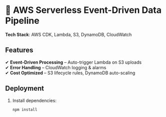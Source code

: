 # 🚀 AWS Serverless Event-Driven Data Pipeline  

**Tech Stack**: AWS CDK, Lambda, S3, DynamoDB, CloudWatch  

## Features  
✔ **Event-Driven Processing** – Auto-trigger Lambda on S3 uploads  
✔ **Error Handling** – CloudWatch logging & alarms  
✔ **Cost Optimized** – S3 lifecycle rules, DynamoDB auto-scaling  

## Deployment  
1. Install dependencies:  
   ```bash
   npm install